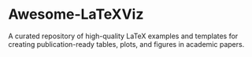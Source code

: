 # Awesome-LaTeXViz
A curated repository of high-quality LaTeX examples and templates for creating publication-ready tables, plots, and figures in academic papers.
